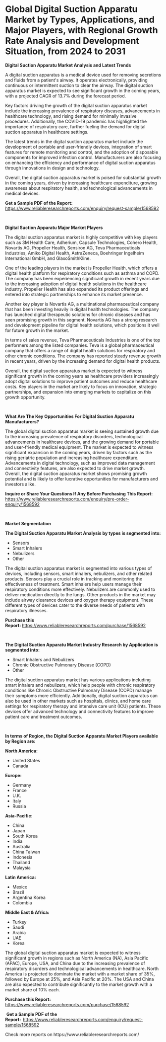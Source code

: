 <p><h1>Global Digital Suction Apparatu Market by Types, Applications, and Major Players, with Regional Growth Rate Analysis and Development Situation, from 2024 to 2031</h1></p><p><strong>Digital Suction Apparatu Market Analysis and Latest Trends</strong></p>
<p><p>A digital suction apparatus is a medical device used for removing secretions and fluids from a patient's airway. It operates electronically, providing continuous or intermittent suction to clear the airway. The digital suction apparatus market is expected to see significant growth in the coming years, with a projected CAGR of 13.7% during the forecast period.</p><p>Key factors driving the growth of the digital suction apparatus market include the increasing prevalence of respiratory diseases, advancements in healthcare technology, and rising demand for minimally invasive procedures. Additionally, the COVID-19 pandemic has highlighted the importance of respiratory care, further fueling the demand for digital suction apparatus in healthcare settings.</p><p>The latest trends in the digital suction apparatus market include the development of portable and user-friendly devices, integration of smart features for remote monitoring and control, and the adoption of disposable components for improved infection control. Manufacturers are also focusing on enhancing the efficiency and performance of digital suction apparatus through innovations in design and technology.</p><p>Overall, the digital suction apparatus market is poised for substantial growth in the coming years, driven by increasing healthcare expenditure, growing awareness about respiratory health, and technological advancements in medical devices.</p></p>
<p><strong>Get a Sample PDF of the Report:&nbsp;</strong> <a href="https://www.reliableresearchreports.com/enquiry/request-sample/1568592">https://www.reliableresearchreports.com/enquiry/request-sample/1568592</a></p>
<p>&nbsp;</p>
<p><strong>Digital Suction Apparatu Major Market Players</strong></p>
<p><p>The digital suction apparatus market is highly competitive with key players such as 3M Health Care, Adherium, Capsule Technologies, Cohero Health, Novartis AG, Propeller Health, Sensiron AG, Teva Pharmaceuticals Industries, Amiko Digital Health, AstraZeneca, Boehringer Ingelheim International GmbH, and GlaxoSmithKline.</p><p>One of the leading players in the market is Propeller Health, which offers a digital health platform for respiratory conditions such as asthma and COPD. The company has been experiencing significant growth in recent years due to the increasing adoption of digital health solutions in the healthcare industry. Propeller Health has also expanded its product offerings and entered into strategic partnerships to enhance its market presence.</p><p>Another key player is Novartis AG, a multinational pharmaceutical company that has been investing heavily in digital health technologies. The company has launched digital therapeutic solutions for chronic diseases and has seen promising growth in this segment. Novartis AG has a strong research and development pipeline for digital health solutions, which positions it well for future growth in the market.</p><p>In terms of sales revenue, Teva Pharmaceuticals Industries is one of the top performers among the listed companies. Teva is a global pharmaceutical company that offers a range of digital health solutions for respiratory and other chronic conditions. The company has reported steady revenue growth in recent years, driven by the increasing demand for digital health products.</p><p>Overall, the digital suction apparatus market is expected to witness significant growth in the coming years as healthcare providers increasingly adopt digital solutions to improve patient outcomes and reduce healthcare costs. Key players in the market are likely to focus on innovation, strategic partnerships, and expansion into emerging markets to capitalize on this growth opportunity.</p></p>
<p>&nbsp;</p>
<p><strong>What Are The Key Opportunities For Digital Suction Apparatu Manufacturers?</strong></p>
<p><p>The global digital suction apparatus market is seeing sustained growth due to the increasing prevalence of respiratory disorders, technological advancements in healthcare devices, and the growing demand for portable and user-friendly medical equipment. The market is expected to witness significant expansion in the coming years, driven by factors such as the rising geriatric population and increasing healthcare expenditure. Advancements in digital technology, such as improved data management and connectivity features, are also expected to drive market growth. Overall, the digital suction apparatus market shows promising growth potential and is likely to offer lucrative opportunities for manufacturers and investors alike.</p></p>
<p><strong>Inquire or Share Your Questions If Any Before Purchasing This Report:</strong> <a href="https://www.reliableresearchreports.com/enquiry/pre-order-enquiry/1568592">https://www.reliableresearchreports.com/enquiry/pre-order-enquiry/1568592</a></p>
<p>&nbsp;</p>
<p><strong>Market Segmentation</strong></p>
<p><strong>The Digital Suction Apparatu Market Analysis by types is segmented into:</strong></p>
<p><ul><li>Sensors</li><li>Smart Inhalers</li><li>Nebulizers</li><li>Other</li></ul></p>
<p><p>The digital suction apparatus market is segmented into various types of devices, including sensors, smart inhalers, nebulizers, and other related products. Sensors play a crucial role in tracking and monitoring the effectiveness of treatment. Smart inhalers help users manage their respiratory conditions more effectively. Nebulizers are commonly used to deliver medication directly to the lungs. Other products in the market may include airway clearance devices and oxygen therapy equipment. These different types of devices cater to the diverse needs of patients with respiratory illnesses.</p></p>
<p><strong>Purchase this Report:&nbsp;</strong><a href="https://www.reliableresearchreports.com/purchase/1568592">https://www.reliableresearchreports.com/purchase/1568592</a></p>
<p>&nbsp;</p>
<p><strong>The Digital Suction Apparatu Market Industry Research by Application is segmented into:</strong></p>
<p><ul><li>Smart Inhalers and Nebulizers</li><li>Chronic Obstructive Pulmonary Disease (COPD)</li><li>Other</li></ul></p>
<p><p>The digital suction apparatus market has various applications including smart inhalers and nebulizers, which help people with chronic respiratory conditions like Chronic Obstructive Pulmonary Disease (COPD) manage their symptoms more efficiently. Additionally, digital suction apparatus can also be used in other markets such as hospitals, clinics, and home care settings for respiratory therapy and intensive care unit (ICU) patients. These devices offer advanced technology and connectivity features to improve patient care and treatment outcomes.</p></p>
<p>&nbsp;</p>
<p><strong>In terms of Region, the Digital Suction Apparatu Market Players available by Region are:</strong></p>
<p>
    <p> <strong> North America: </strong>
        <ul>
            <li>United States</li>
            <li>Canada</li>
        </ul>
        </p> 
    <p> <strong> Europe: </strong>
        <ul>
            <li>Germany</li>
            <li>France</li>
            <li>U.K.</li>
            <li>Italy</li>
            <li>Russia</li>
        </ul>
        </p> 
    <p> <strong> Asia-Pacific: </strong>
        <ul>
            <li>China</li>
            <li>Japan</li>
            <li>South Korea</li>
            <li>India</li>
            <li>Australia</li>
            <li>China Taiwan</li>
            <li>Indonesia</li>
            <li>Thailand</li>
            <li>Malaysia</li>
        </ul>
        </p> 
    <p> <strong> Latin America: </strong>
        <ul>
            <li>Mexico</li>
            <li>Brazil</li>
            <li>Argentina Korea</li>
            <li>Colombia</li>
        </ul>
        </p> 
    <p> <strong> Middle East & Africa: </strong>
        <ul>
            <li>Turkey</li>
            <li>Saudi</li>
            <li>Arabia</li>
            <li>UAE</li>
            <li>Korea</li>
        </ul>
    </p>
    </p>
<p><p>The global digital suction apparatus market is expected to witness significant growth in regions such as North America (NA), Asia Pacific (APAC), Europe, USA, and China due to the increasing prevalence of respiratory disorders and technological advancements in healthcare. North America is projected to dominate the market with a market share of 35%, followed by Europe at 25%, and Asia Pacific at 20%. The USA and China are also expected to contribute significantly to the market growth with a market share of 10% each.</p></p>
<p><strong>Purchase this Report: </strong><a href="https://www.reliableresearchreports.com/purchase/1568592">https://www.reliableresearchreports.com/purchase/1568592</a></p>
<p>&nbsp;<strong>Get a Sample PDF of the Report:&nbsp;&nbsp;</strong><a href="https://www.reliableresearchreports.com/enquiry/request-sample/1568592">https://www.reliableresearchreports.com/enquiry/request-sample/1568592</a></p>
<p><strong></strong></p>
<p>Check more reports on https://www.reliableresearchreports.com/</p>